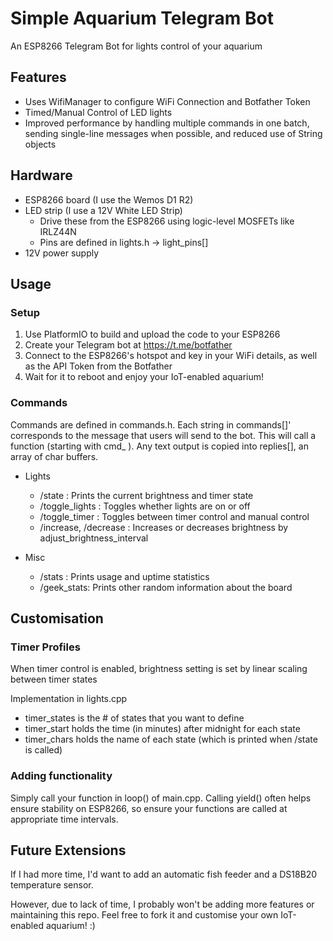 # Simple Aquarium Telegram Bot
 An ESP8266 Telegram Bot for lights control of your aquarium

## Features
- Uses WifiManager to configure WiFi Connection and Botfather Token
- Timed/Manual Control of LED lights
- Improved performance by handling multiple commands in one batch, sending single-line messages when possible, and reduced use of String objects

## Hardware
- ESP8266 board (I use the Wemos D1 R2)
- LED strip (I use a 12V White LED Strip)
    - Drive these from the ESP8266 using logic-level MOSFETs like IRLZ44N
    - Pins are defined in lights.h -> light_pins[]
- 12V power supply

## Usage 

### Setup
1. Use PlatformIO to build and upload the code to your ESP8266
2. Create your Telegram bot at https://t.me/botfather
2. Connect to the ESP8266's hotspot and key in your WiFi details, as well as the API Token from the Botfather
3. Wait for it to reboot and enjoy your IoT-enabled aquarium!

### Commands
Commands are defined in commands.h. Each string in commands[]' corresponds to the message that users will send to the bot. This will call a function (starting with cmd_ ). Any text output is copied into replies[], an array of char buffers. 

- Lights
    - /state : Prints the current brightness and timer state
    - /toggle_lights : Toggles whether lights are on or off
    - /toggle_timer : Toggles between timer control and manual control
    - /increase, /decrease : Increases or decreases brightness by adjust_brightness_interval

- Misc
    - /stats : Prints usage and uptime statistics 
    - /geek_stats: Prints other random information about the board

## Customisation

### Timer Profiles 
When timer control is enabled, brightness setting is set by linear scaling between timer states

Implementation in lights.cpp
- timer_states is the # of states that you want to define
- timer_start holds the time (in minutes) after midnight for each state
- timer_chars holds the name of each state (which is printed when /state is called)

### Adding functionality
Simply call your function in loop() of main.cpp. Calling yield() often helps ensure stability on ESP8266, so ensure your functions are called at appropriate time intervals.

## Future Extensions
If I had more time, I'd want to add an automatic fish feeder and a DS18B20 temperature sensor. 

However, due to lack of time, I probably won't be adding more features or maintaining this repo. Feel free to fork it and customise your own IoT-enabled aquarium! :) 
